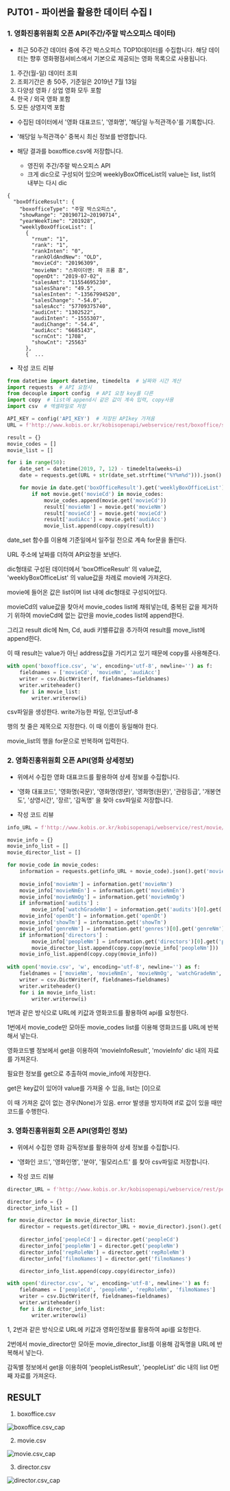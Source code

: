 ## PJT01 - 파이썬을 활용한 데이터 수집 I

### 1. 영화진흥위원회 오픈 API(주간/주말 박스오피스 데이터)

 *	최근 50주간 데이터 중에 주간 박스오피스 TOP10데이터를 수집합니다. 해당 데이터는 향후 영화평점서비스에서 기본으로 제공되는 영화 목록으로 사용됩니다.
   1. 주간(월-일) 데이터 조회
   2. 조회기간은 총 50주, 기준일은 2019년 7월 13일
   3. 다양성 영화 / 상업 영화 모두 포함
   4. 한국 / 외국 영화 포함
   5. 모든 상영지역 포함
*	수집된 데이터에서 '영화 대표코드', '영화명', '해당일 누적관객수'를 기록합니다.
*	'해당일 누적관객수' 중복시 최신 정보를 반영합니다.
*	해당 결과를 boxoffice.csv에 저장합니다.



	*	영진위 주간/주말 박스오피스 API
	*	크게 dic으로 구성되어 있으며 weeklyBoxOfficeList의 value는 list, list의 내부는 다시 dic

```
{
  "boxOfficeResult": {
    "boxofficeType": "주말 박스오피스",
    "showRange": "20190712~20190714",
    "yearWeekTime": "201928",
    "weeklyBoxOfficeList": [
      {
        "rnum": "1",
        "rank": "1",
        "rankInten": "0",
        "rankOldAndNew": "OLD",
        "movieCd": "20196309",
        "movieNm": "스파이더맨: 파 프롬 홈",
        "openDt": "2019-07-02",
        "salesAmt": "11554695230",
        "salesShare": "49.5",
        "salesInten": "-13567994520",
        "salesChange": "-54.0",
        "salesAcc": "57709375740",
        "audiCnt": "1302522",
        "audiInten": "-1555307",
        "audiChange": "-54.4",
        "audiAcc": "6685143",
        "scrnCnt": "1708",
        "showCnt": "25563"
      },
      {  ...
```

* 작성 코드 리뷰

```python
from datetime import datetime, timedelta  # 날짜와 시간 계산
import requests  # API 요청시
from decouple import config  # API 요청 key를 다른 
import copy  # list에 append시 같은 값이 계속 입력, copy사용
import csv  # 엑셀파일로 저장

API_KEY = config('API_KEY')  # 저장된 APIkey 가져옴
URL = f'http://www.kobis.or.kr/kobisopenapi/webservice/rest/boxoffice/searchWeeklyBoxOfficeList.json?key={API_KEY}&weekGb=0&targetDt='
```

```python
result = {}
movie_codes = []
movie_list = []

for i in range(50):
    date_set = datetime(2019, 7, 12) - timedelta(weeks=i)
    date = requests.get(URL + str(date_set.strftime("%Y%m%d"))).json()

    for movie in date.get('boxOfficeResult').get('weeklyBoxOfficeList'):
        if not movie.get('movieCd') in movie_codes:
            movie_codes.append(movie.get('movieCd'))
            result['movieNm'] = movie.get('movieNm')
            result['movieCd'] = movie.get('movieCd')
            result['audiAcc'] = movie.get('audiAcc')
            movie_list.append(copy.copy(result))
```

date_set 함수를 이용해 기준일에서 일주일 전으로 계속 for문을 돌린다.

URL 주소에 날짜를 더하여 API요청을 보낸다.

dic형태로 구성된 데이터에서 'boxOfficeResult' 의 value값, 'weeklyBoxOfficeList' 의 value값을 차례로 movie에 가져온다.

movie에 들어온 값은 list이며 list 내에 dic형태로 구성되어있다.

movieCd의 value값을 찾아서 movie_codes list에 채워넣는데, 중복된 값을 제거하기 위하여 movieCd에 없는 값만을 movie_codes list에 append한다.

그리고 result dic에 Nm, Cd, audi 키밸류값을 추가하여 result를 move_list에 append한다.

이 때 result는 value가 아닌 address값을 가리키고 있기 때문에 copy를 사용해준다.

```python
with open('boxoffice.csv', 'w', encoding='utf-8', newline='') as f:
    fieldnames = ['movieCd', 'movieNm', 'audiAcc']
    writer = csv.DictWriter(f, fieldnames=fieldnames)
    writer.writeheader()
    for i in movie_list:
        writer.writerow(i)
```

csv파일을 생성한다. write가능한 파일, 인코딩utf-8

행의 첫 줄은 제목으로 지정한다. 이 때 이름이 동일해야 한다.

movie_list의 행을 for문으로 반복하며 입력한다.



### 2. 영화진흥위원회 오픈 API(영화 상세정보)

* 위에서 수집한 영화 대표코드를 활용하여 상세 정보를 수집합니다.
* '영화 대표코드', '영화명(국문)', '영화명(영문)', '영화명(원문)', '관람등급', '개봉연도', '상영시간', '장르', '감독명' 을 찾아 csv파일로 저장합니다.



* 작성 코드 리뷰

```python
info_URL = f'http://www.kobis.or.kr/kobisopenapi/webservice/rest/movie/searchMovieInfo.json?key={API_KEY}&movieCd='

movie_info = {}
movie_info_list = []
movie_director_list = []

for movie_code in movie_codes:
    information = requests.get(info_URL + movie_code).json().get('movieInfoResult').get('movieInfo')
    
    movie_info['movieNm'] = information.get('movieNm')
    movie_info['movieNmEn'] = information.get('movieNmEn')
    movie_info['movieNmOg'] = information.get('movieNmOg')
    if information['audits'] :
        movie_info['watchGradeNm'] = information.get('audits')[0].get('watchGradeNm')
    movie_info['openDt'] = information.get('openDt')
    movie_info['showTm'] = information.get('showTm')
    movie_info['genreNm'] = information.get('genres')[0].get('genreNm')
    if information['directors'] :
        movie_info['peopleNm'] = information.get('directors')[0].get('peopleNm')
        movie_director_list.append(copy.copy(movie_info['peopleNm']))
    movie_info_list.append(copy.copy(movie_info))
    
with open('movie.csv', 'w', encoding='utf-8', newline='') as f:
    fieldnames = ['movieNm', 'movieNmEn', 'movieNmOg', 'watchGradeNm', 'openDt', 'showTm', 'genreNm', 'peopleNm']
    writer = csv.DictWriter(f, fieldnames=fieldnames)
    writer.writeheader()
    for i in movie_info_list:
        writer.writerow(i)
```

1번과 같은 방식으로 URL에 키값과 영화코드를 활용하여 api를 요청한다.

1번에서 movie_code만 모아둔 movie_codes list를 이용해 영화코드를 URL에 반복해서 넣는다.

영화코드별 정보에서 get을 이용하여 'movieInfoResult', 'movieInfo' dic 내의 자료를 가져온다.

필요한 정보를 get으로 추출하여 movie_info에 저장한다.

get은 key값이 있어야 value를 가져올 수 있음, list는 [0]으로 

이 때 가져온 값이 없는 경우(None)가 있음. error 발생을 방지하여 if로 값이 있을 때만 코드를 수행한다.



### 3. 영화진흥위원회 오픈 API(영화인 정보)

* 위에서 수집한 영화 감독정보를 활용하여 상세 정보를 수집합니다.
* '영화인 코드', '영화인명', '분야', '필모리스트' 를 찾아 csv파일로 저장합니다.



* 작성 코드 리뷰

```python
director_URL = f'http://www.kobis.or.kr/kobisopenapi/webservice/rest/people/searchPeopleList.json?key={API_KEY}&peopleNm='

director_info = {}
director_info_list = []

for movie_director in movie_director_list:
    director = requests.get(director_URL + movie_director).json().get('peopleListResult').get('peopleList')[0]
    
    director_info['peopleCd'] = director.get('peopleCd')
    director_info['peopleNm'] = director.get('peopleNm')
    director_info['repRoleNm'] = director.get('repRoleNm')
    director_info['filmoNames'] = director.get('filmoNames')

    director_info_list.append(copy.copy(director_info))

with open('director.csv', 'w', encoding='utf-8', newline='') as f:
    fieldnames = ['peopleCd', 'peopleNm', 'repRoleNm', 'filmoNames']
    writer = csv.DictWriter(f, fieldnames=fieldnames)
    writer.writeheader()
    for i in director_info_list:
        writer.writerow(i)
```

1, 2번과 같은 방식으로 URL에 키값과 영화인정보를 활용하여 api를 요청한다.

2번에서 movie_director만 모아둔 movie_director_list를 이용해 감독명을 URL에 반복해서 넣는다.

감독별 정보에서 get을 이용하여 'peopleListResult', 'peopleList' dic 내의 list 0번째 자료를 가져온다.



## RESULT

1. boxoffice.csv

![boxoffice.csv_cap](C:\Users\student\submission\projects\pjt01\boxoffice.csv_cap.PNG)



2. movie.csv

![movie.csv_cap](C:\Users\student\submission\projects\pjt01\movie.csv_cap.PNG)



3. director.csv

![director.csv_cap](C:\Users\student\submission\projects\pjt01\director.csv_cap.PNG)
